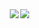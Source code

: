 <div align="center">
<img src="https://user-images.githubusercontent.com/5713670/87202985-820dcb80-c2b6-11ea-9f56-7ec461c497c3.gif" />
<img src="https://github-readme-stats.vercel.app/api/top-langs/?username=marihemori&layout=compact&show_icons=true&title_color=ffffff&icon_color=34abeb&text_color=ffffff&bg_color=DEG,7c65a9,96d4ca&hide_border=true&hide_title=true"/>
</div>
